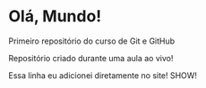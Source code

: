 # Olá, Mundo!
Primeiro repositório do curso de Git e GitHub

Repositório criado durante uma aula ao vivo!

Essa linha eu adicionei diretamente no site! SHOW!
